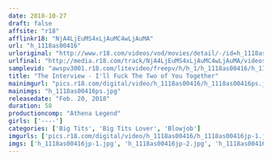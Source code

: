 ```yaml
---
date: 2018-10-27
draft: false
affsite: "r18"
afflinkr18: "NjA4LjEuMS4xLjAuMC4wLjAuMA"
url: "h_1118as00416"
urloriginal: "http://www.r18.com/videos/vod/movies/detail/-/id=h_1118as00416"
urlfinal: "http://media.r18.com/track/NjA4LjEuMS4xLjAuMC4wLjAuMA/videos/vod/movies/detail/-/id=h_1118as00416"
samplevid: "awspv3001.r18.com/litevideo/freepv/h/h_1/h_1118as00416/h_1118as00416_dmb_s.mp4"
title: "The Interview - I'll Fuck The Two of You Together"
mainimgurl: "pics.r18.com/digital/video/h_1118as00416/h_1118as00416ps.jpg"
mainimgs: "h_1118as00416ps.jpg"
releasedate: "Feb. 20, 2018"
duration: 58
productioncomp: "Athena Legend"
girls: ['----']
categories: ['Big Tits', 'Big Tits Lover', 'Blowjob']
imgurls: ['pics.r18.com/digital/video/h_1118as00416/h_1118as00416jp-1.jpg', 'pics.r18.com/digital/video/h_1118as00416/h_1118as00416jp-2.jpg', 'pics.r18.com/digital/video/h_1118as00416/h_1118as00416jp-3.jpg', 'pics.r18.com/digital/video/h_1118as00416/h_1118as00416jp-4.jpg', 'pics.r18.com/digital/video/h_1118as00416/h_1118as00416jp-5.jpg', 'pics.r18.com/digital/video/h_1118as00416/h_1118as00416jp-6.jpg', 'pics.r18.com/digital/video/h_1118as00416/h_1118as00416jp-7.jpg', 'pics.r18.com/digital/video/h_1118as00416/h_1118as00416jp-8.jpg', 'pics.r18.com/digital/video/h_1118as00416/h_1118as00416jp-9.jpg', 'pics.r18.com/digital/video/h_1118as00416/h_1118as00416jp-10.jpg', 'pics.r18.com/digital/video/h_1118as00416/h_1118as00416jp-11.jpg', 'pics.r18.com/digital/video/h_1118as00416/h_1118as00416jp-12.jpg', 'pics.r18.com/digital/video/h_1118as00416/h_1118as00416jp-13.jpg', 'pics.r18.com/digital/video/h_1118as00416/h_1118as00416jp-14.jpg', 'pics.r18.com/digital/video/h_1118as00416/h_1118as00416jp-15.jpg', 'pics.r18.com/digital/video/h_1118as00416/h_1118as00416jp-16.jpg', 'pics.r18.com/digital/video/h_1118as00416/h_1118as00416jp-17.jpg', 'pics.r18.com/digital/video/h_1118as00416/h_1118as00416jp-18.jpg', 'pics.r18.com/digital/video/h_1118as00416/h_1118as00416jp-19.jpg', 'pics.r18.com/digital/video/h_1118as00416/h_1118as00416jp-20.jpg']
imgs: ['h_1118as00416jp-1.jpg', 'h_1118as00416jp-2.jpg', 'h_1118as00416jp-3.jpg', 'h_1118as00416jp-4.jpg', 'h_1118as00416jp-5.jpg', 'h_1118as00416jp-6.jpg', 'h_1118as00416jp-7.jpg', 'h_1118as00416jp-8.jpg', 'h_1118as00416jp-9.jpg', 'h_1118as00416jp-10.jpg', 'h_1118as00416jp-11.jpg', 'h_1118as00416jp-12.jpg', 'h_1118as00416jp-13.jpg', 'h_1118as00416jp-14.jpg', 'h_1118as00416jp-15.jpg', 'h_1118as00416jp-16.jpg', 'h_1118as00416jp-17.jpg', 'h_1118as00416jp-18.jpg', 'h_1118as00416jp-19.jpg', 'h_1118as00416jp-20.jpg']
---
```

